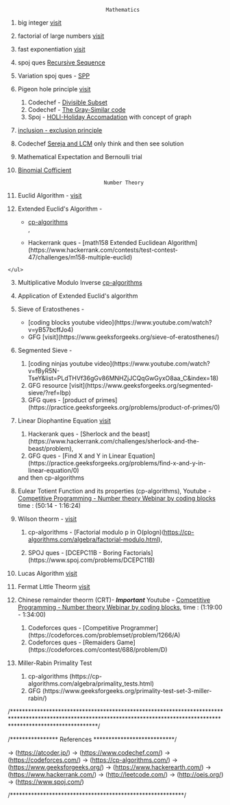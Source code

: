 


 									Mathematics
									
									
01.  big integer [visit](https://www.geeksforgeeks.org/advanced-c-boost-library/)

02.  factorial of large numbers [visit](https://www.geeksforgeeks.org/factorial-large-number/) 

03.  fast exponentiation [visit](https://cp-algorithms.com/algebra/binary-exp.html)

04.  spoj ques [Recursive Sequence](https://www.spoj.com/problems/SEQ/)

05.  Variation spoj ques - [SPP](https://www.spoj.com/problems/SPP/)

06.  Pigeon hole principle [visit](https://www.geeksforgeeks.org/discrete-mathematics-the-pigeonhole-principle/)
	<ol>
	<li>Codechef - [Divisible Subset](https://www.codechef.com/problems/DIVSUBS)</li>
	<li>Codechef - [The Gray-Similar code](https://www.codechef.com/problems/GRAYSC)</li>
	<li>Spoj - [HOLI-Holiday Accomadation](https://www.spoj.com/problems/HOLI/) with concept of graph</li>
	</ol>
07.  [inclusion - exclusion principle](https://cp-algorithms.com/combinatorics/inclusion-exclusion.html)

08.  Codechef [Sereja and LCM](https://www.codechef.com/problems/SEALCM) only think and then see solution

09.  Mathematical Expectation and Bernoulli trial

10.  [Binomial Cofficient](https://cp-algorithms.com/combinatorics/binomial-coefficients.html) 




									 Number Theory




01.  Euclid Algorithm - [visit](https://www.hackerrank.com/challenges/functional-programming-warmups-in-recursion---gcd/problem#:~:text=Given%20two%20integers%2C%20and%20%2C%20a,at%20a%20more%20efficient%20implementation.)

02.  Extended Euclid's Algorithm - 
	<ul>
	<li>[cp-algorithms](https://cp-algorithms.com/algebra/extended-euclid-algorithm.html)</li>,
    	<li>Hackerrank ques - [math158 Extended Euclidean Algorithm](https://www.hackerrank.com/contests/test-contest-47/challenges/m158-multiple-euclid)</li>
	</ul>

03. Multiplicative Modulo Inverse [cp-algorithms](https://cp-algorithms.com/algebra/module-inverse.html)

04. Application of Extended Euclid's algorithm

05. Sieve of Eratosthenes -
	<ul>
	<li>[coding blocks youtube video](https://www.youtube.com/watch?v=yB57bcffJo4)</li>
	<li>GFG [visit](https://www.geeksforgeeks.org/sieve-of-eratosthenes/)</li>
	</ul>

06. Segmented Sieve -
	<ol>
	<li>[coding ninjas youtube video](https://www.youtube.com/watch?v=fByR5N-TseY&list=PLdTHVf36gGv86MNHZjJCQqGwGyxO8aa_C&index=18)</li>
	<li>GFG resource [visit](https://www.geeksforgeeks.org/segmented-sieve/?ref=lbp)</li>
	<li>GFG ques - [product of primes](https://practice.geeksforgeeks.org/problems/product-of-primes/0)</li>
	</ol>

07. Linear Diophantine Equation [visit](https://cp-algorithms.com/algebra/linear-diophantine-equation.html)
    <ol>
    <li>Hackerank ques - [Sherlock and the beast](https://www.hackerrank.com/challenges/sherlock-and-the-beast/problem),</li>
    <li>GFG ques - [Find X and Y in Linear Equation](https://practice.geeksforgeeks.org/problems/find-x-and-y-in-linear-equation/0)</li>
    </ol>
    and then cp-algorithms  

08. Eulear Totient Function and its properties (cp-algorithms),
    Youtube - [Competitive Programming - Number theory Webinar by coding blocks](https://www.youtube.com/watch?v=vPum8EqmFz0) time : (50:14 - 1:16:24)

09. Wilson theorm - [visit](https://www.geeksforgeeks.org/wilsons-theorem)
    	<ol>
    	<li>cp-algorithms - [Factorial modulo p in O(plogn)(https://cp-algorithms.com/algebra/factorial-modulo.html),</li>
	<li>SPOJ ques - [DCEPC11B - Boring Factorials](https://www.spoj.com/problems/DCEPC11B)</li>
	</ol>

10. Lucas Algorithm [visit](https://www.hackerearth.com/practice/notes/ncr-mod-mod-lucas-theorem)
    
11. Fermat Little Theorm [visit](https://www.youtube.com/watch?v=aGjfSTr_0AE)
  
12. Chinese remainder theorm (CRT)- ***Important*** Youtube - [Competitive Programming - Number theory Webinar by coding blocks](https://www.youtube.com/watch?v=vPum8EqmFz0), time : (1:19:00 - 1:34:00)
	
	<ol>
    	<li>Codeforces ques - [Competitive Programmer](https://codeforces.com/problemset/problem/1266/A)</li>
	<li>Codeforces ques - [Remaiders Game](https://codeforces.com/contest/688/problem/D)</li>
	</ol>
13. Miller-Rabin Primality Test 
	<ol>
	<li>cp-algorithms (https://cp-algorithms.com/algebra/primality_tests.html)</li>
	<li>GFG (https://www.geeksforgeeks.org/primality-test-set-3-miller-rabin/)</li>
	</ol>

/****************************************************************************************************************************************************************************/
     




/**************** References ***************************/


-> (https://atcoder.jp/)
-> (https://www.codechef.com/)
-> (https://codeforces.com/)
-> (https://cp-algorithms.com/)
-> (https://www.geeksforgeeks.org/)
-> (https://www.hackerearth.com/)
-> (https://www.hackerrank.com/)
-> (http://leetcode.com/)
-> (http://oeis.org/)
-> (https://www.spoj.com/)

/**********************************************************/












